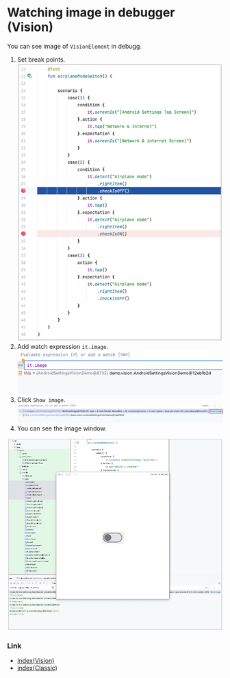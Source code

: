 # Watching image in debugger (Vision)

You can see image of `VisionElement` in debugg.

1. Set break points. <br>![](_images/debugger_set_break_point.png)
2. Add watch expression `it.image`. <br>![](_images/debugger_add_watch.png)
3. Click `Show image`. <br>![](_images/debugger_show_image.png)
4. You can see the image window.

![](_images/debugger_image_window.png)

### Link

- [index(Vision)](../../../index.md)
- [index(Classic)](../../../classic/index.md)

